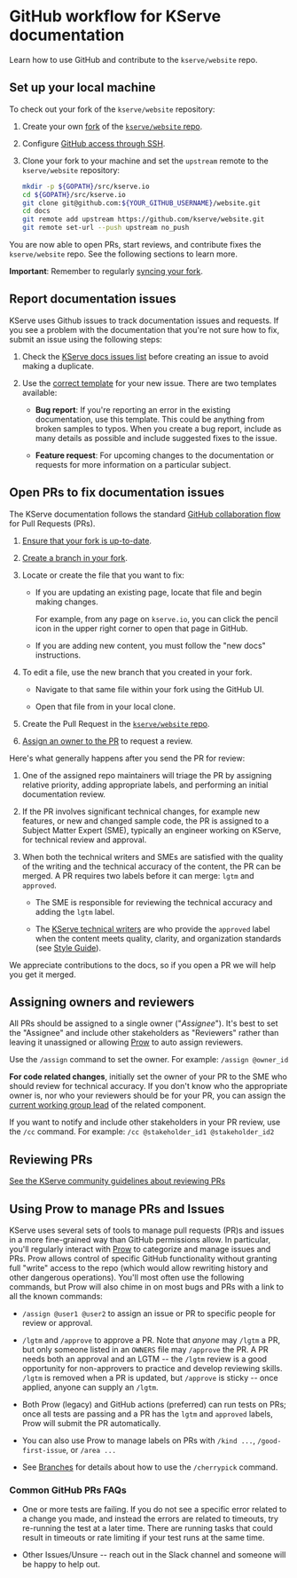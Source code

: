 # GitHub workflow for KServe documentation

Learn how to use GitHub and contribute to the `kserve/website` repo.


## Set up your local machine

To check out your fork of the `kserve/website` repository:

1. Create your own
   [fork](https://help.github.com/articles/fork-a-repo/) of the [`kserve/website` repo](https://github.com/kserve/website).
2. Configure
   [GitHub access through SSH](https://help.github.com/articles/connecting-to-github-with-ssh/).
3. Clone your fork to your machine and set the `upstream` remote to the
   `kserve/website` repository:

    ```bash
    mkdir -p ${GOPATH}/src/kserve.io
    cd ${GOPATH}/src/kserve.io
    git clone git@github.com:${YOUR_GITHUB_USERNAME}/website.git
    cd docs
    git remote add upstream https://github.com/kserve/website.git
    git remote set-url --push upstream no_push
    ```

You are now able to open PRs, start reviews, and contribute fixes the
`kserve/website` repo. See the following sections to learn more.

**Important**: Remember to regularly
[syncing your fork](https://help.github.com/articles/syncing-a-fork/).


## Report documentation issues

<!-- This could use a pass to reduce the overhead for filing new issues,
and to consolidate items more easily during issue triage. -->

KServe uses Github issues to track documentation issues and requests. If you
see a problem with the documentation that you're not sure how to fix, submit an
issue using the following steps:

1.  Check the [KServe docs issues list](https://github.com/kserve/website/issues)
    before creating an issue to avoid making a duplicate.

2.  Use the [correct template](https://github.com/kserve/website/issues/new) for
    your new issue. There are two templates available:

    - **Bug report**: If you're reporting an error in the existing
      documentation, use this template. This could be anything from broken
      samples to typos. When you create a bug report, include as many details as
      possible and include suggested fixes to the issue.

    - **Feature request**: For upcoming changes to the documentation or requests
      for more information on a particular subject.

## Open PRs to fix documentation issues

The KServe documentation follows the standard
[GitHub collaboration flow](https://guides.github.com/introduction/flow/)
for Pull Requests (PRs).


<!-- This could use a pass to be more focused on what a PR submitter should do at the start of the process. -->

1. [Ensure that your fork is up-to-date](https://docs.github.com/en/github/collaborating-with-issues-and-pull-requests/syncing-a-fork).

1. [Create a branch in your fork](https://docs.github.com/en/github/collaborating-with-issues-and-pull-requests/creating-and-deleting-branches-within-your-repository).

1. Locate or create the file that you want to fix:

   - If you are updating an existing page, locate that file and begin making
     changes.

     For example, from any page on `kserve.io`, you can click the
     pencil icon in the upper right corner to open that page in GitHub.

   - If you are adding new content, you must follow the
     "new docs" instructions.

1. To edit a file, use the new branch that you created in your fork.

   - Navigate to that same file within your fork using the GitHub UI.

   - Open that file from in your local clone.

1. Create the Pull Request in the
   [`kserve/website` repo](https://github.com/kserve/website/pulls).

1. [Assign an owner to the PR](#assigning-owners-and-reviewers)
   to request a review.

Here's what generally happens after you send the PR for review:

1.  One of the assigned repo maintainers will triage the PR by assigning
    relative priority, adding appropriate labels, and performing an initial
    documentation review.

2.  If the PR involves significant technical changes, for example new features,
    or new and changed sample code, the PR is assigned to a Subject Matter
    Expert (SME), typically an engineer working on KServe, for technical review
    and approval.

3.  When both the technical writers and SMEs are satisfied with the quality of
    the writing and the technical accuracy of the content, the PR can be merged.
    A PR requires two labels before it can merge: `lgtm` and `approved`.

    - The SME is responsible for reviewing the technical accuracy and adding the
      `lgtm` label.

    - The
      [KServe technical writers](../../../OWNERS)
      are who provide the `approved` label when the content meets quality,
      clarity, and organization standards (see [Style Guide](./../style-guide/style-and-formatting.md)).

We appreciate contributions to the docs, so if you open a PR we will help you
get it merged.


## Assigning owners and reviewers

All PRs should be assigned to a single owner ("_Assignee_"). It's best to set
the "Assignee" and include other stakeholders as "Reviewers" rather than leaving
it unassigned or allowing [Prow](https://prow.k8s.io/command-help) to auto
assign reviewers.

Use the `/assign` command to set the owner. For example: `/assign @owner_id`

**For code related changes**, initially set the owner of your PR to the SME who
should review for technical accuracy. If you don't know who the appropriate
owner is, nor who your reviewers should be for your PR, you can assign the
[current working group lead](https://github.com/kserve/kserve/blob/master/OWNERS) of the related component.

If you want to notify and include other stakeholders in your PR review, use the
`/cc` command. For example: `/cc @stakeholder_id1 @stakeholder_id2`


## Reviewing PRs

[See the KServe community guidelines about reviewing PRs](https://docs.github.com/en/pull-requests/collaborating-with-pull-requests/reviewing-changes-in-pull-requests/reviewing-proposed-changes-in-a-pull-request)


## Using Prow to manage PRs and Issues

KServe uses several sets of tools to manage pull requests (PR)s and issues in a
more fine-grained way than GitHub permissions allow. In particular, you'll
regularly interact with
[Prow](https://github.com/kubernetes/test-infra/tree/master/prow) to categorize
and manage issues and PRs. Prow allows control of specific GitHub functionality
without granting full "write" access to the repo (which would allow rewriting
history and other dangerous operations). You'll most often use the following
commands, but Prow will also chime in on most bugs and PRs with a link to all
the known commands:

- `/assign @user1 @user2` to assign an issue or PR to specific people for review
  or approval.

- `/lgtm` and `/approve` to approve a PR. Note that _anyone_ may `/lgtm` a PR,
  but only someone listed in an `OWNERS` file may `/approve` the PR. A PR needs
  both an approval and an LGTM -- the `/lgtm` review is a good opportunity for
  non-approvers to practice and develop reviewing skills. `/lgtm` is removed
  when a PR is updated, but `/approve` is sticky -- once applied, anyone can
  supply an `/lgtm`.

- Both Prow (legacy) and GitHub actions (preferred) can run tests on PRs; once
  all tests are passing and a PR has the `lgtm` and `approved` labels, Prow will
  submit the PR automatically.

- You can also use Prow to manage labels on PRs with `/kind ...`,
  `/good-first-issue`, or `/area ...`

- See [Branches](https://github.com/kubernetes/test-infra/tree/master/prow/external-plugins/cherrypicker) for details about how
  to use the `/cherrypick` command.

### Common GitHub PRs FAQs

* One or more tests are failing. If you do not see a specific error related to a change you made,
and instead the errors are related to timeouts, try re-running the test at a later time.
There are running tasks that could result in timeouts or rate limiting if your test runs at the same
time.

* Other Issues/Unsure -- reach out in the Slack channel and someone will be happy to help out.

